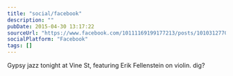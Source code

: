 ```yaml
---
title: "social/facebook"
description: ""
pubDate: 2015-04-30 13:17:22
sourceUrl: "https://www.facebook.com/10111169199177213/posts/10103127704666673"
socialPlatform: "Facebook"
tags: []
---
```


Gypsy jazz tonight at Vine St, featuring Erik Fellenstein on violin. dig?
